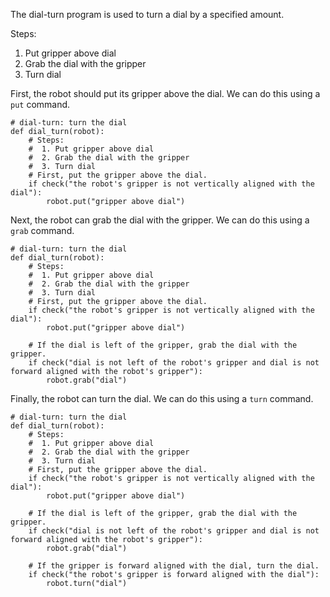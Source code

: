 

The dial-turn program is used to turn a dial by a specified amount.

Steps:
 1. Put gripper above dial
 2. Grab the dial with the gripper
 3. Turn dial

First, the robot should put its gripper above the dial. We can do this using a `put` command.

```
# dial-turn: turn the dial
def dial_turn(robot):
    # Steps:
    #  1. Put gripper above dial
    #  2. Grab the dial with the gripper
    #  3. Turn dial
    # First, put the gripper above the dial.
    if check("the robot's gripper is not vertically aligned with the dial"):
        robot.put("gripper above dial")
```

Next, the robot can grab the dial with the gripper. We can do this using a `grab` command.

```
# dial-turn: turn the dial
def dial_turn(robot):
    # Steps:
    #  1. Put gripper above dial
    #  2. Grab the dial with the gripper
    #  3. Turn dial
    # First, put the gripper above the dial.
    if check("the robot's gripper is not vertically aligned with the dial"):
        robot.put("gripper above dial")

    # If the dial is left of the gripper, grab the dial with the gripper.
    if check("dial is not left of the robot's gripper and dial is not forward aligned with the robot's gripper"):
        robot.grab("dial")
```

Finally, the robot can turn the dial. We can do this using a `turn` command.

```
# dial-turn: turn the dial
def dial_turn(robot):
    # Steps:
    #  1. Put gripper above dial
    #  2. Grab the dial with the gripper
    #  3. Turn dial
    # First, put the gripper above the dial.
    if check("the robot's gripper is not vertically aligned with the dial"):
        robot.put("gripper above dial")

    # If the dial is left of the gripper, grab the dial with the gripper.
    if check("dial is not left of the robot's gripper and dial is not forward aligned with the robot's gripper"):
        robot.grab("dial")

    # If the gripper is forward aligned with the dial, turn the dial.
    if check("the robot's gripper is forward aligned with the dial"):
        robot.turn("dial")
```